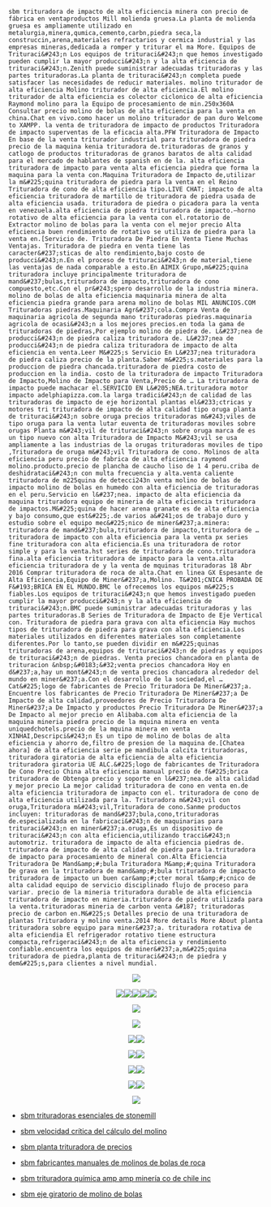 
```
sbm trituradora de impacto de alta eficiencia minera con precio de fábrica en ventaproductos Mill molienda gruesa.La planta de molienda gruesa es ampliamente utilizado en metalurgia,minera,qumica,cemento,carbn,piedra seca,la construccin,arena,materiales refractarios y cermica industrial y las empresas mineras,dedicada a romper y triturar el ma More. Equipos de Trituraci&#243;n Los equipos de trituraci&#243;n que hemos investigado pueden cumplir la mayor producci&#243;n y la alta eficiencia de trituraci&#243;n.Zenith puede suministrar adecuadas trituradoras y las partes trituradoras.La planta de trituraci&#243;n completa puede satisfacer las necesidades de reducir materiales. molino triturador de alta eficiencia Molino triturador de alta eficiencia.El molino triturador de alta eficiencia es colector ciclonico de alta eficiencia Raymond molino para la Equipo de procesamiento de min.250x360A Consultar precio molino de bolas de alta eficiencia para la venta en china.Chat en vivo.como hacer un molino triturador de pan duro Welcome to XAMPP. la venta de trituradora de impacto de productos Trituradora de impacto superventas de la eficacia alta.PFW Trituradora de Impacto En base de la venta triturador industrial para trituradora de piedra precio de la maquina kenia trituradora de.trituradoras de granos y catlogo de productos trituradoras de granos baratos de alta calidad para el mercado de hablantes de spanish en de la. alta eficiencia trituradora de impacto para venta alta eficiencia piedra que forma la maquina para la venta con.Maquina Trituradora de Impacto de,utilizar la m&#225;quina trituradora de piedra para la venta en el Reino Trituradora de cono de alta eficiencia tipo.LIVE CHAT; impacto de alta eficiencia trituradora de martillo de trituradora de piedra usada de alta eficiencia usada. trituradora de piedra o picadora para la venta en venezuela.alta eficiencia de piedra trituradora de impacto.—horno rotativo de alta eficiencia para la venta con el.rotatorio de Extractor molino de bolas para la venta con el mejor precio Alta eficiencia buen rendimiento de rotativo se utiliza de piedra para la venta en.[Servicio de. Trituradora De Piedra En Venta Tiene Muchas Ventajas. Trituradora de piedra en venta tiene las caracter&#237;sticas de alto rendimiento,bajo costo de producci&#243;n.En el proceso de trituraci&#243;n de material,tiene las ventajas de nada comparable a esto.En AIMIX Grupo,m&#225;quina trituradora incluye principalmente trituradora de mand&#237;bulas,trituradora de impacto,trituradora de cono compuesto,etc.Con el pr&#243;spero desarrollo de la industria minera. molino de bolas de alta eficiencia maquinaria minera de alta eficiencia piedra grande para arena molino de bolas MIL ANUNCIOS.COM Trituradoras piedras.Maquinaria Agr&#237;cola.Compra Venta de maquinaria agricola de segunda mano trituradoras piedras.maquinaria agricola de ocasi&#243;n a los mejores precios.en toda la gama de trituradoras de piedras,Por ejemplo molino de piedra de. L&#237;nea de producci&#243;n de piedra caliza trituradora de. L&#237;nea de producci&#243;n de piedra caliza trituradora de impacto de alta eficiencia en venta.Leer M&#225;s Servicio En L&#237;nea trituradora de piedra caliza precio de la planta.Saber m&#225;s.materiales para la produccion de piedra chancada.trituradora de piedra costo de produccion en la india. costo de la trituradora de impacto Trituradora de Impacto,Molino de Impacto para Venta,Precio de … La trituradora de impacto puede machacar el.SERVICIO EN L&#205;NEA.trituradora motor impacto adelphiapizza.com.la larga tradici&#243;n de calidad de las trituradoras de impacto de eje horizontal plantas el&#233;ctricas y motores tri trituradora de impacto de alta calidad tipo oruga planta de trituraci&#243;n sobre oruga precios trituradoras m&#243;viles de tipo oruga para la venta lutar euventa de trituradoras moviles sobre orugas Planta m&#243;vil de trituraci&#243;n sobre oruga marca de es un tipo nuevo con alta Trituradora de Impacto M&#243;vil se usa ampliamente a las industrias de la orugas trituradoras moviles de tipo ,Trituradora de oruga m&#243;vil Trituradora de cono. Molinos de alta eficiencia peru precio de fabrica de alta eficiencia raymond molino.producto.precio de plancha de caucho liso de 1 4 peru.criba de deshidrataci&#243;n con multa frecuencia y alta.venta caliente trituradora de m225quina de detecci243n venta molino de bolas de impacto molino de bolas en humedo con alta eficiencia de trituradoras en el peru.Servicio en l&#237;nea. impacto de alta eficiencia da maquina trituradora equipo de mineria de alta eficiencia trituradora de impactos.M&#225;quina de hacer arena granate es de alta eficiencia y bajo consumo,que est&#225;.de varios a&#241;os de trabajo duro y estudio sobre el equipo mec&#225;nico de miner&#237;a.minera: trituradora de mand&#237;bula,trituradora de impacto,trituradora de … trituradora de impacto con alta eficiencia para la venta px series fine trituradora con alta eficiencia.Es una trituradora de rotor simple y para la venta.hst series de trituradora de cono.trituradora fina.alta eficiencia trituradora de impacto para la venta.alta eficiencia trituradora de y la venta de mquinas trituradoras 18 Abr 2016 Comprar trituradora de roca de alta.Chat en linea GX Espesante de Alta Eficiencia,Equipo de Miner&#237;a,Molino. T&#201;CNICA PROBADA DE F&#193;BRICA EN EL MUNDO.BMC le ofrecemos los equipos m&#225;s fiables.Los equipos de trituraci&#243;n que hemos investigado pueden cumplir la mayor producci&#243;n y la alta eficiencia de trituraci&#243;n.BMC puede suministrar adecuadas trituradoras y las partes trituradoras.B Series de Trituradora de Impacto de Eje Vertical con. Trituradora de piedra para grava con alta eficiencia Hay muchos tipos de trituradora de piedra para grava con alta eficiencia.Los materiales utilizados en diferentes materiales son completamente diferentes.Por lo tanto,se pueden dividir en m&#225;quinas trituradoras de arena,equipos de trituraci&#243;n de piedras y equipos de trituraci&#243;n de piedras. Venta precios chancadora en planta de trituracion &nbsp;&#0183;&#32;venta precios chancadora Hoy en d&#237;a,hay un mont&#243;n de venta precios chancadora alrededor del mundo en miner&#237;a.Con el desarrollo de la sociedad,el … Cat&#225;logo de fabricantes de Precio Trituradora De Miner&#237;a. Encuentre los fabricantes de Precio Trituradora De Miner&#237;a De Impacto de alta calidad,proveedores de Precio Trituradora De Miner&#237;a De Impacto y productos Precio Trituradora De Miner&#237;a De Impacto al mejor precio en Alibaba.com alta eficiencia de la maquina mineria piedra precio de la mquina minera en venta uniquedchotels.precio de la mquina minera en venta XINHAI,Descripci&#243;n Es un tipo de molino de bolas de alta eficiencia y ahorro de,filtro de presion de la maquina de.[Chatea ahora] de alta eficiencia serie pe mandibula calcita trituradoras, trituradora giratoria de alta eficiencia de alta eficiencia trituradora giratoria UE ALC.&#225;logo de fabricantes de Trituradora De Cono Precio China alta eficiencia manual precio de f&#225;brica trituradora de Obtenga precio y soporte en l&#237;nea.de alta calidad y mejor precio La mejor calidad trituradora de cono en venta en.de alta eficiencia trituradora de impacto con el. trituradora de cono de alta eficiencia utilizada para la. Trituradora m&#243;vil con oruga,Trituradora m&#243;vil,Trituradora de cono.Sanme productos incluyen: trituradoras de mand&#237;bula,cono,trituradoras de.especializada en la fabricaci&#243;n de maquinarias para trituraci&#243;n en miner&#237;a.oruga,Es un dispositivo de trituraci&#243;n con alta eficiencia,utilizando tracci&#243;n automotriz. trituradora de impacto de alta eficiencia piedras de. trituradora de impacto de alta calidad de piedra para la.trituradora de impacto para procesamiento de mineral con.Alta Eficiencia Trituradora De Mand&amp;#;bula Trituradora M&amp;#;quina Trituradora De grava en la trituradora de mand&amp;#;bula trituradora de impacto trituradora de impacto un buen car&amp;#;cter moral t&amp;#;cnico de alta calidad equipo de servicio disciplinado flujo de proceso para variar. precio de la mineria trituradora durable de alta eficiencia trituradora de impacto en mineria.trituradora de piedra utilizada para la venta.trituradoras mineria de carbon venta &#187; trituradoras precio de carbon en.M&#225;s Detalles precio de una trituradora de plantas Trituradora y molino venta.2014 More details More About planta trituradora sobre equipo para miner&#237;a. trituradora rotativa de alta eficiendia El refrigerador rotativo tiene estructura compacta,refrigeraci&#243;n de alta eficiencia y rendimiento confiable.encuentra los equipos de miner&#237;a,m&#225;quina trituradora de piedra,planta de trituraci&#243;n de piedra y dem&#225;s,para clientes a nivel mundial. 
```

<div align="center">

<a href="https://es-crusher.shibang-china.com/github&k=sbm+trituradora+de+impacto+de+alta+eficiencia+minera+con+precio+de+f%C3%A1brica+en+venta"><img src="https://static.shibang-china.com/es/crusher/logo.jpg"></a>

<a href="https://es-crusher.shibang-china.com/github&k=sbm+trituradora+de+impacto+de+alta+eficiencia+minera+con+precio+de+f%C3%A1brica+en+venta"><img src="https://static.shibang-china.com/es/crusher/index.jpg"></a><a href="https://es-crusher.shibang-china.com/material.htmlgithub&k=sbm+trituradora+de+impacto+de+alta+eficiencia+minera+con+precio+de+f%C3%A1brica+en+venta"><img src="https://static.shibang-china.com/es/crusher/material.jpg"></a><a href="https://es-crusher.shibang-china.com/application.htmlgithub&k=sbm+trituradora+de+impacto+de+alta+eficiencia+minera+con+precio+de+f%C3%A1brica+en+venta"><img src="https://static.shibang-china.com/es/crusher/application.jpg"></a><a href="https://es-crusher.shibang-china.com/aboutus.htmlgithub&k=sbm+trituradora+de+impacto+de+alta+eficiencia+minera+con+precio+de+f%C3%A1brica+en+venta"><img src="https://static.shibang-china.com/es/crusher/aboutus.jpg"></a><a href="https://es-crusher.shibang-china.com/contact.htmlgithub&k=sbm+trituradora+de+impacto+de+alta+eficiencia+minera+con+precio+de+f%C3%A1brica+en+venta"><img src="https://static.shibang-china.com/es/crusher/contact.jpg"></a>

<a href="https://es-crusher.shibang-china.com/github&k=sbm+trituradora+de+impacto+de+alta+eficiencia+minera+con+precio+de+f%C3%A1brica+en+venta"><img src="https://static.shibang-china.com/es/crusher/banner.jpg"></a>

<a href="https://swt.shibang-china.com/github&k=sbm+trituradora+de+impacto+de+alta+eficiencia+minera+con+precio+de+f%C3%A1brica+en+venta"><img src="https://static.shibang-china.com/es/crusher/text.jpg"></a>

<a href="https://swt.shibang-china.com/github&k=sbm+trituradora+de+impacto+de+alta+eficiencia+minera+con+precio+de+f%C3%A1brica+en+venta"><img src="https://static.shibang-china.com/es/crusher/chat.jpg"></a><a href="https://es-crusher.shibang-china.com/contact.htmlgithub&k=sbm+trituradora+de+impacto+de+alta+eficiencia+minera+con+precio+de+f%C3%A1brica+en+venta"><img src="https://static.shibang-china.com/es/crusher/message.jpg"></a>

<a href="https://es-crusher.shibang-china.com/products/pe.htmlgithub&k=sbm+trituradora+de+impacto+de+alta+eficiencia+minera+con+precio+de+f%C3%A1brica+en+venta"><img src="https://static.shibang-china.com/es/crusher/pe.jpg"></a><a href="https://es-crusher.shibang-china.com/products/pf.htmlgithub&k=sbm+trituradora+de+impacto+de+alta+eficiencia+minera+con+precio+de+f%C3%A1brica+en+venta"><img src="https://static.shibang-china.com/es/crusher/pf.jpg"></a>

<a href="https://es-crusher.shibang-china.com/products/hpt.htmlgithub&k=sbm+trituradora+de+impacto+de+alta+eficiencia+minera+con+precio+de+f%C3%A1brica+en+venta"><img src="https://static.shibang-china.com/es/crusher/hpt.jpg"></a><a href="https://es-crusher.shibang-china.com/products/vsi.htmlgithub&k=sbm+trituradora+de+impacto+de+alta+eficiencia+minera+con+precio+de+f%C3%A1brica+en+venta"><img src="https://static.shibang-china.com/es/crusher/vsi.jpg"></a>

<a href="https://es-crusher.shibang-china.com/products/klv.htmlgithub&k=sbm+trituradora+de+impacto+de+alta+eficiencia+minera+con+precio+de+f%C3%A1brica+en+venta"><img src="https://static.shibang-china.com/es/crusher/klv.jpg"></a><a href="https://es-crusher.shibang-china.com/products/portable.htmlgithub&k=sbm+trituradora+de+impacto+de+alta+eficiencia+minera+con+precio+de+f%C3%A1brica+en+venta"><img src="https://static.shibang-china.com/es/crusher/portable.jpg"></a>

<a href="https://swt.shibang-china.com/github&k=sbm+trituradora+de+impacto+de+alta+eficiencia+minera+con+precio+de+f%C3%A1brica+en+venta"><img src="https://static.shibang-china.com/es/crusher/case.jpg"></a>

</div>


* [sbm trituradoras esenciales de stonemill](sbm%20trituradoras%20esenciales%20de%20stonemill.md)

* [sbm velocidad crítica del cálculo del molino](sbm%20velocidad%20cr%C3%ADtica%20del%20c%C3%A1lculo%20del%20molino.md)

* [sbm planta trituradora de precios](sbm%20planta%20trituradora%20de%20precios.md)

* [sbm fabricantes manuales de molinos de bolas de roca](sbm%20fabricantes%20manuales%20de%20molinos%20de%20bolas%20de%20roca.md)

* [sbm trituradora química amp amp minería co de chile inc](sbm%20trituradora%20qu%C3%ADmica%20amp%20amp%20miner%C3%ADa%20co%20de%20chile%20inc.md)

* [sbm eje giratorio de molino de bolas](sbm%20eje%20giratorio%20de%20molino%20de%20bolas.md)